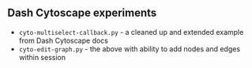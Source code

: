 ## Dash Cytoscape experiments

  * `cyto-multiselect-callback.py` - a cleaned up and extended example from Dash Cytoscape docs
  * `cyto-edit-graph.py` - the above with ability to add nodes and edges within session 

